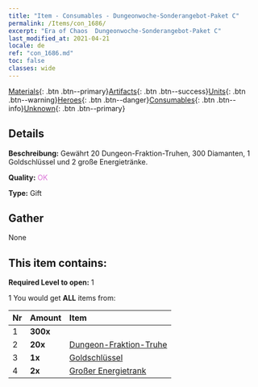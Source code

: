 ```yaml
---
title: "Item - Consumables - Dungeonwoche-Sonderangebot-Paket C"
permalink: /Items/con_1686/
excerpt: "Era of Chaos  Dungeonwoche-Sonderangebot-Paket C"
last_modified_at: 2021-04-21
locale: de
ref: "con_1686.md"
toc: false
classes: wide
---
```

 [Materials](/de/Items/){: .btn .btn--primary}[Artifacts](/de/Items/Artifacts/){: .btn .btn--success}[Units](/de/Items/Units/){: .btn .btn--warning}[Heroes](/de/Items/Heroes/){: .btn .btn--danger}[Consumables](/de/Items/Consumables/){: .btn .btn--info}[Unknown](/de/Items/Unknown/){: .btn .btn--primary}

## Details
 **Beschreibung:** Gewährt 20 Dungeon-Fraktion-Truhen, 300 Diamanten, 1 Goldschlüssel und 2 große Energietränke.

 **Quality:** <span style="color: #DA70D6">OK</span>

 **Type:** Gift

## Gather

  None

## This item contains:

 **Required Level to open:** 1

 1 You would get **ALL** items  from:

  | Nr | Amount |     Item    |
  |:---|:-------|:------------|
  | 1 |  **300x** | <i class="fas fa-gem"/> |  | 
  | 2 |  **20x** | [Dungeon-Fraktion-Truhe](/de/Items/con_1276/) |  | 
  | 3 |  **1x** | [Goldschlüssel](/de/Items/con_783/) |  | 
  | 4 |  **2x** | [Großer Energietrank](/de/Items/con_706/) |  | 
